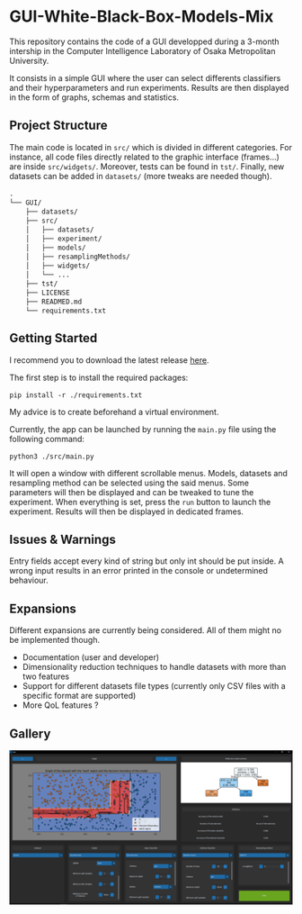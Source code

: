 # GUI-White-Black-Box-Models-Mix

This repository contains the code of a GUI developped during a 3-month intership in the Computer Intelligence Laboratory of Osaka Metropolitan University.

It consists in a simple GUI where the user can select differents classifiers and their hyperparameters and run experiments. Results are then displayed in the form of graphs, 
schemas and statistics.


## Project Structure
The main code is located in `src/` which is divided in different categories. For instance, all code files directly related to the graphic interface (frames...) are inside `src/widgets/`. Moreover, tests can be found in `tst/`. Finally, new datasets can be added in `datasets/` (more tweaks are needed though).
```
.
└── GUI/
    ├── datasets/
    ├── src/
    │   ├── datasets/
    │   ├── experiment/
    │   ├── models/
    │   ├── resamplingMethods/
    │   ├── widgets/
    │   └── ...
    ├── tst/
    ├── LICENSE
    ├── READMED.md
    └── requirements.txt
```

## Getting Started
I recommend you to download the latest release [here](https://github.com/UnePatate5010/GUI-White-Black-Box-Models-Mix/releases).

The first step is to install the required packages:
```console
pip install -r ./requirements.txt
```
My advice is to create beforehand a virtual environment.

Currently, the app can be launched by running the `main.py` file using the following command:
```console
python3 ./src/main.py
```
 It will open a window with different scrollable menus. Models, datasets and resampling method can be selected using the said menus. Some parameters will then be displayed and can be tweaked to tune the experiment. When everything is set, press the `run` button to launch the experiment. Results will then be displayed in dedicated frames.


## Issues & Warnings

Entry fields accept every kind of string but only int should be put inside. A wrong input results in an error printed in the console or undetermined behaviour.


## Expansions
Different expansions are currently being considered. All of them might no be implemented though.
- Documentation (user and developer)
- Dimensionality reduction techniques to handle datasets with more than two features
- Support for different datasets file types (currently only CSV files with a specific format are supported)
- More QoL features ?

## Gallery

![](Example.png)